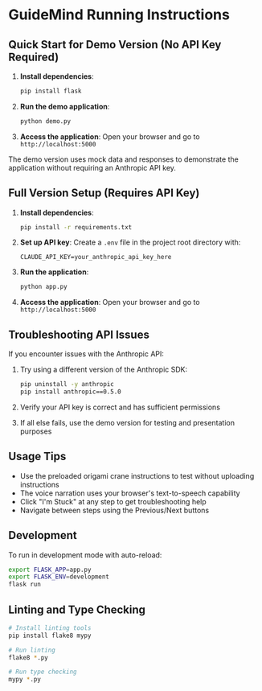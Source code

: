 # GuideMind Running Instructions

## Quick Start for Demo Version (No API Key Required)

1. **Install dependencies**:
   ```bash
   pip install flask
   ```

2. **Run the demo application**:
   ```bash
   python demo.py
   ```

3. **Access the application**:
   Open your browser and go to `http://localhost:5000`

The demo version uses mock data and responses to demonstrate the application without requiring an Anthropic API key.

## Full Version Setup (Requires API Key)

1. **Install dependencies**:
   ```bash
   pip install -r requirements.txt
   ```

2. **Set up API key**:
   Create a `.env` file in the project root directory with:
   ```
   CLAUDE_API_KEY=your_anthropic_api_key_here
   ```

3. **Run the application**:
   ```bash
   python app.py
   ```

4. **Access the application**:
   Open your browser and go to `http://localhost:5000`

## Troubleshooting API Issues

If you encounter issues with the Anthropic API:

1. Try using a different version of the Anthropic SDK:
   ```bash
   pip uninstall -y anthropic
   pip install anthropic==0.5.0
   ```

2. Verify your API key is correct and has sufficient permissions

3. If all else fails, use the demo version for testing and presentation purposes

## Usage Tips

- Use the preloaded origami crane instructions to test without uploading instructions
- The voice narration uses your browser's text-to-speech capability
- Click "I'm Stuck" at any step to get troubleshooting help
- Navigate between steps using the Previous/Next buttons

## Development

To run in development mode with auto-reload:
```bash
export FLASK_APP=app.py
export FLASK_ENV=development
flask run
```

## Linting and Type Checking

```bash
# Install linting tools
pip install flake8 mypy

# Run linting
flake8 *.py

# Run type checking
mypy *.py
```